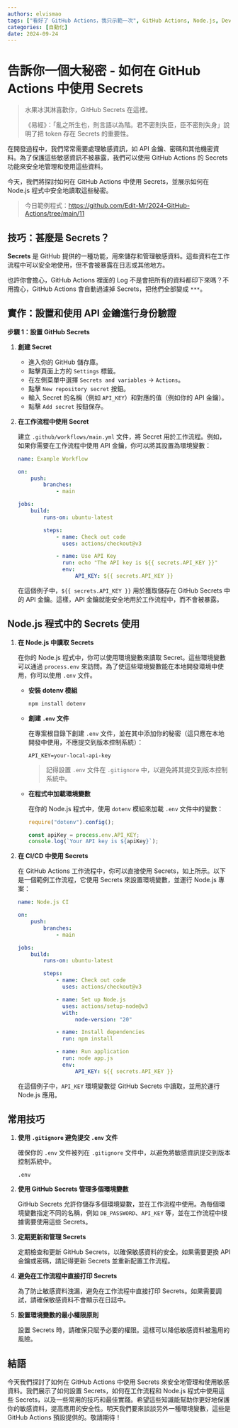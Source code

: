 ```yaml
---
authors: elvismao
tags: ["看好了 GitHub Actions，我只示範一次", GitHub Actions, Node.js, DevOps]
categories: [自動化]
date: 2024-09-24
---
```


# 告訴你一個大秘密 - 如何在 GitHub Actions 中使用 Secrets

> 水果冰淇淋喜歡你，GitHub Secrets 在這裡。
>
> 《易經》：「亂之所生也，則言語以為階。君不密則失臣，臣不密則失身」說明了把 token 存在 Secrets 的重要性。

在開發過程中，我們常常需要處理敏感資訊，如 API 金鑰、密碼和其他機密資料。為了保護這些敏感資訊不被暴露，我們可以使用 GitHub Actions 的 Secrets 功能來安全地管理和使用這些資料。

今天，我們將探討如何在 GitHub Actions 中使用 Secrets，並展示如何在 Node.js 程式中安全地讀取這些秘密。

> 今日範例程式：<https://github.com/Edit-Mr/2024-GitHub-Actions/tree/main/11>

## 技巧：甚麼是 Secrets？

**Secrets** 是 GitHub 提供的一種功能，用來儲存和管理敏感資料。這些資料在工作流程中可以安全地使用，但不會被暴露在日志或其他地方。

也許你會擔心，GitHub Actions 裡面的 Log 不是會把所有的資料都印下來嗎？不用擔心，GitHub Actions 會自動過濾掉 Secrets，把他們全部變成 `***`。

## 實作：設置和使用 API 金鑰進行身份驗證

**步驟 1：設置 GitHub Secrets**

1. **創建 Secret**

    - 進入你的 GitHub 儲存庫。
    - 點擊頁面上方的 `Settings` 標籤。
    - 在左側菜單中選擇 `Secrets and variables` -> `Actions`。
    - 點擊 `New repository secret` 按鈕。
    - 輸入 Secret 的名稱（例如 `API_KEY`）和對應的值（例如你的 API 金鑰）。
    - 點擊 `Add secret` 按鈕保存。

2. **在工作流程中使用 Secret**

    建立 `.github/workflows/main.yml` 文件，將 Secret 用於工作流程。例如，如果你需要在工作流程中使用 API 金鑰，你可以將其設置為環境變數：

    ```yaml
    name: Example Workflow

    on:
        push:
            branches:
                - main

    jobs:
        build:
            runs-on: ubuntu-latest

            steps:
                - name: Check out code
                  uses: actions/checkout@v3

                - name: Use API Key
                  run: echo "The API key is ${{ secrets.API_KEY }}"
                  env:
                      API_KEY: ${{ secrets.API_KEY }}
    ```

    在這個例子中，`${{ secrets.API_KEY }}` 用於獲取儲存在 GitHub Secrets 中的 API 金鑰。這樣，API 金鑰就能安全地用於工作流程中，而不會被暴露。

## Node.js 程式中的 Secrets 使用

1. **在 Node.js 中讀取 Secrets**

    在你的 Node.js 程式中，你可以使用環境變數來讀取 Secret。這些環境變數可以通過 `process.env` 來訪問。為了使這些環境變數能在本地開發環境中使用，你可以使用 `.env` 文件。

    - **安裝 dotenv 模組**

        ```bash
        npm install dotenv
        ```

    - **創建 `.env` 文件**

        在專案根目錄下創建 `.env` 文件，並在其中添加你的秘密（這只應在本地開發中使用，不應提交到版本控制系統）：

        ```
        API_KEY=your-local-api-key
        ```

        > 記得設置 `.env` 文件在 `.gitignore` 中，以避免將其提交到版本控制系統中。

    - **在程式中加載環境變數**

        在你的 Node.js 程式中，使用 `dotenv` 模組來加載 `.env` 文件中的變數：

        ```javascript
        require("dotenv").config();

        const apiKey = process.env.API_KEY;
        console.log(`Your API key is ${apiKey}`);
        ```

2. **在 CI/CD 中使用 Secrets**

    在 GitHub Actions 工作流程中，你可以直接使用 Secrets，如上所示。以下是一個範例工作流程，它使用 Secrets 來設置環境變數，並運行 Node.js 專案：

    ```yaml
    name: Node.js CI

    on:
        push:
            branches:
                - main

    jobs:
        build:
            runs-on: ubuntu-latest

            steps:
                - name: Check out code
                  uses: actions/checkout@v3

                - name: Set up Node.js
                  uses: actions/setup-node@v3
                  with:
                      node-version: "20"

                - name: Install dependencies
                  run: npm install

                - name: Run application
                  run: node app.js
                  env:
                      API_KEY: ${{ secrets.API_KEY }}
    ```

    在這個例子中，`API_KEY` 環境變數從 GitHub Secrets 中讀取，並用於運行 Node.js 應用。

## 常用技巧

1. **使用 `.gitignore` 避免提交 `.env` 文件**

    確保你的 `.env` 文件被列在 `.gitignore` 文件中，以避免將敏感資訊提交到版本控制系統中。

    ```plaintext
    .env
    ```

2. **使用 GitHub Secrets 管理多個環境變數**

    GitHub Secrets 允許你儲存多個環境變數，並在工作流程中使用。為每個環境變數指定不同的名稱，例如 `DB_PASSWORD`、`API_KEY` 等，並在工作流程中根據需要使用這些 Secrets。

3. **定期更新和管理 Secrets**

    定期檢查和更新 GitHub Secrets，以確保敏感資料的安全。如果需要更換 API 金鑰或密碼，請記得更新 Secrets 並重新配置工作流程。

4. **避免在工作流程中直接打印 Secrets**

    為了防止敏感資料洩漏，避免在工作流程中直接打印 Secrets。如果需要調試，請確保敏感資料不會顯示在日誌中。

5. **設置環境變數的最小權限原則**

    設置 Secrets 時，請確保只賦予必要的權限。這樣可以降低敏感資料被濫用的風險。

## 結語

今天我們探討了如何在 GitHub Actions 中使用 Secrets 來安全地管理和使用敏感資料。我們展示了如何設置 Secrets，如何在工作流程和 Node.js 程式中使用這些 Secrets，以及一些常用的技巧和最佳實踐。希望這些知識能幫助你更好地保護你的敏感資料，提高應用的安全性。明天我們要來談談另外一種環境變數，這些是 GitHub Actions 預設提供的。敬請期待！
